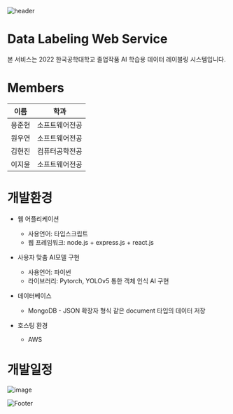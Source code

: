 ![header](https://capsule-render.vercel.app/api?type=waving&color=gradient&height=250&section=header&text=Data%20Labeling%20Web%20Service&fontSize=55)

# Data Labeling Web Service
본 서비스는 2022 한국공학대학교 졸업작품 AI 학습용 데이터 레이블링 시스템입니다. 

# Members
이름|학과
---|---
용준현|소프트웨어전공
원우연|소프트웨어전공
김현진|컴퓨터공학전공
이지윤|소프트웨어전공


# 개발환경
* 웹 어플리케이션
  * 사용언어: 타입스크립트 
  * 웹 프레임워크: node.js + express.js + react.js

* 사용자 맞춤 AI모델 구현
  * 사용언어: 파이썬
  * 라이브러리: Pytorch, YOLOv5 통한 객체 인식 AI 구현
 
* 데이터베이스
  * MongoDB - JSON 확장자 형식 같은 document 타입의 데이터 저장

* 호스팅 환경
  * AWS

# 개발일정
![image](https://user-images.githubusercontent.com/88416797/157064866-5af8a4f6-94db-4550-bafa-9af964f1912c.png)



![Footer](https://capsule-render.vercel.app/api?type=waving&color=gradient&height=200&section=footer)
